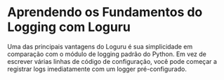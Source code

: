 # Aprendendo os Fundamentos do Logging com Loguru

Uma das principais vantagens do Loguru é sua simplicidade em comparação com o módulo de logging
padrão do Python. Em vez de escrever várias linhas de código de configuração, você pode começar a 
registrar logs imediatamente com um logger pré-configurado.

